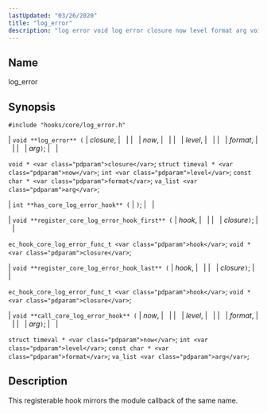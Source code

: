 ```yaml
---
lastUpdated: "03/26/2020"
title: "log_error"
description: "log error void log error closure now level format arg void closure struct timeval now int level const char format va list arg int has core log error hook void register core log error hook first hook closure ec hook core log error func t hook void closure void register..."
---
```


<a name="hooks.core.log_error"></a> 
## Name

log_error

## Synopsis

`#include "hooks/core/log_error.h"`

| `void **log_error** (` | <var class="pdparam">closure</var>, |   |
|   | <var class="pdparam">now</var>, |   |
|   | <var class="pdparam">level</var>, |   |
|   | <var class="pdparam">format</var>, |   |
|   | <var class="pdparam">arg</var>`)`; |   |

`void * <var class="pdparam">closure</var>`;
`struct timeval * <var class="pdparam">now</var>`;
`int <var class="pdparam">level</var>`;
`const char * <var class="pdparam">format</var>`;
`va_list <var class="pdparam">arg</var>`;

| `int **has_core_log_error_hook** (` | `)`; |   |

| `void **register_core_log_error_hook_first** (` | <var class="pdparam">hook</var>, |   |
|   | <var class="pdparam">closure</var>`)`; |   |

`ec_hook_core_log_error_func_t <var class="pdparam">hook</var>`;
`void *<var class="pdparam">closure</var>`;

| `void **register_core_log_error_hook_last** (` | <var class="pdparam">hook</var>, |   |
|   | <var class="pdparam">closure</var>`)`; |   |

`ec_hook_core_log_error_func_t <var class="pdparam">hook</var>`;
`void *<var class="pdparam">closure</var>`;

| `void **call_core_log_error_hook** (` | <var class="pdparam">now</var>, |   |
|   | <var class="pdparam">level</var>, |   |
|   | <var class="pdparam">format</var>, |   |
|   | <var class="pdparam">arg</var>`)`; |   |

`struct timeval * <var class="pdparam">now</var>`;
`int <var class="pdparam">level</var>`;
`const char * <var class="pdparam">format</var>`;
`va_list <var class="pdparam">arg</var>`;<a name="idp45497600"></a> 
## Description

This registerable hook mirrors the module callback of the same name.
